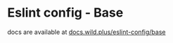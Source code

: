 # Eslint config - Base

docs are available at [docs.wild.plus/eslint-config/base](https://docs.wild.plus/eslint-config/base)